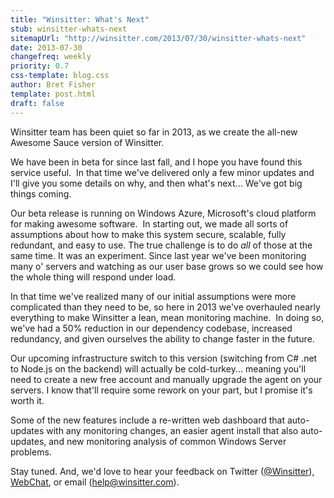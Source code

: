 ```yaml
---
title: "Winsitter: What's Next"
stub: winsitter-whats-next
sitemapUrl: "http://winsitter.com/2013/07/30/winsitter-whats-next"
date: 2013-07-30
changefreq: weekly
priority: 0.7
css-template: blog.css
author: Bret Fisher
template: post.html
draft: false
---
```

Winsitter team has been quiet so far in 2013, as we create the all-new Awesome Sauce version of Winsitter.

We have been in beta for since last fall, and I hope you have found this service useful.  In that time we've delivered only a few minor updates and I'll give you some details on why, and then what's next... We've got big things coming.

Our beta release is running on Windows Azure, Microsoft's cloud platform for making awesome software.  In starting out, we made all sorts of assumptions about how to make this system secure, scalable, fully redundant, and easy to use. The true challenge is to do *all* of those at the same time. It was an experiment. Since last year we've been monitoring many o' servers and watching as our user base grows so we could see how the whole thing will respond under load.

In that time we've realized many of our initial assumptions were more complicated than they need to be, so here in 2013 we've overhauled nearly everything to make Winsitter a lean, mean monitoring machine.  In doing so, we've had a 50% reduction in our dependency codebase, increased redundancy, and given ourselves the ability to change faster in the future.

Our upcoming infrastructure switch to this version (switching from C# .net to Node.js on the backend) will actually be cold-turkey... meaning you'll need to create a new free account and manually upgrade the agent on your servers. I know that'll require some rework on your part, but I promise it's worth it.

Some of the new features include a re-written web dashboard that auto-updates with any monitoring changes, an easier agent install that also auto-updates, and new monitoring analysis of common Windows Server problems.

Stay tuned. And, we'd love to hear your feedback on Twitter (<a href="http://twitter.com/winsitter">@Winsitter</a>), <a href="https://www.hipchat.com/gGgFwJx3o">WebChat</a>, or email (<a href="mailto:help@winsitter.com">help@winsitter.com</a>).
